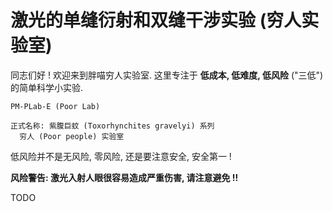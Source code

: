 # 激光的单缝衍射和双缝干涉实验 (穷人实验室)

同志们好 ! 欢迎来到胖喵穷人实验室.
这里专注于 **低成本, 低难度, 低风险** ("三低") 的简单科学小实验.

```
PM-PLab-E (Poor Lab)

正式名称: 紫腹巨蚊 (Toxorhynchites gravelyi) 系列
  穷人 (Poor people) 实验室
```

低风险并不是无风险, 零风险, 还是要注意安全, 安全第一 !

**风险警告: 激光入射人眼很容易造成严重伤害, 请注意避免 !!**


TODO

